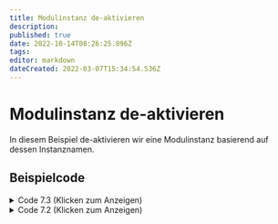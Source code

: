 ```yaml
---
title: Modulinstanz de-aktivieren
description: 
published: true
date: 2022-10-14T08:26:25.896Z
tags: 
editor: markdown
dateCreated: 2022-03-07T15:34:54.536Z
---
```


# Modulinstanz de-aktivieren

In diesem Beispiel de-aktivieren wir eine Modulinstanz basierend auf dessen Instanznamen.

## Beispielcode

<details>
  <summary> Code 7.3 (Klicken zum Anzeigen)</summary>

    import java.util.List;
		import org.apache.logging.log4j.Logger;
    import de.starface.core.component.StarfaceComponentProvider;
    import de.vertico.starface.module.core.ModuleRegistry;
    import de.vertico.starface.module.core.model.Module;
    import de.vertico.starface.module.core.model.ModuleInstance;
    import de.vertico.starface.module.core.model.ModuleInstanceProject;
    import de.vertico.starface.module.core.model.VariableType;
    import de.vertico.starface.module.core.model.Visibility;
    import de.vertico.starface.module.core.runtime.IBaseExecutable;
    import de.vertico.starface.module.core.runtime.IRuntimeEnvironment;
    import de.vertico.starface.module.core.runtime.annotations.Function;
    import de.vertico.starface.module.core.runtime.annotations.InputVar;

    @Function(visibility=Visibility.Private, rookieFunction=false, description="")
    public class EnableDisableModuleInstancebyName implements IBaseExecutable 
    {
      //##########################################################################################

      @InputVar(label="InstanceName", description="",type=VariableType.STRING)
      public String InstanceName="";

      @InputVar(label="Disable", description="If Instance should be Disabled",type=VariableType.BOOLEAN)
      public Boolean Disable = false;

        StarfaceComponentProvider componentProvider = StarfaceComponentProvider.getInstance(); 
        //##########################################################################################

      //###################			Code Execution			############################	
      @Override
      public void execute(IRuntimeEnvironment context) throws Exception 
      {
	   		 Logger log = context.getLog();

        if(InstanceName.isEmpty()) //If no instancename supplied
        {
          log.debug("No Instance Name Supplied");
          return;
        }

        ModuleRegistry MR = (ModuleRegistry)context.provider().fetch(ModuleRegistry.class); //Fetch Moduleregistry

        List<Module> Modules = MR.getModules(); //Fetch all currently installed Modules

        List<ModuleInstance> ModuleInstances = null;

        for(Module M: Modules) //For each Module
        {
          ModuleInstances  = MR.getInstances4Module(M.getId()); //Fetch all Instances
          for(ModuleInstance MI: ModuleInstances)  //For each Instance
          {
            log.debug(MI.getName() + " <==> " +InstanceName);
            if(MI.getName().equals(InstanceName)) //Check if name Machtes
            {
              log.debug(MI.getName() + "==> "+ MI.getId() + " <==> " + InstanceName);
              ModuleInstanceProject MIP = MR.getInstance4Edit(MI.getId()); //Get Instance as editable instance
              MR.activateModuleInstance(MIP, !Disable); //Set Enabled Boolean
              MR.updateModuleInstance(MIP); //Save Changes to instance
              break; //Break, because Instancenames are Unique
            }
          }
        }
      }//END OF EXECUTION
    }
  
 </details>

<details>
  <summary> Code 7.2 (Klicken zum Anzeigen)</summary>

    import java.util.List;
    import org.apache.commons.logging.Log;
    import de.starface.core.component.StarfaceComponentProvider;
    import de.vertico.starface.module.core.ModuleRegistry;
    import de.vertico.starface.module.core.model.Module;
    import de.vertico.starface.module.core.model.ModuleInstance;
    import de.vertico.starface.module.core.model.ModuleInstanceProject;
    import de.vertico.starface.module.core.model.VariableType;
    import de.vertico.starface.module.core.model.Visibility;
    import de.vertico.starface.module.core.runtime.IBaseExecutable;
    import de.vertico.starface.module.core.runtime.IRuntimeEnvironment;
    import de.vertico.starface.module.core.runtime.annotations.Function;
    import de.vertico.starface.module.core.runtime.annotations.InputVar;

    @Function(visibility=Visibility.Private, rookieFunction=false, description="")
    public class EnableDisableModuleInstancebyName implements IBaseExecutable 
    {
      //##########################################################################################

      @InputVar(label="InstanceName", description="",type=VariableType.STRING)
      public String InstanceName="";

      @InputVar(label="Disable", description="If Instance should be Disabled",type=VariableType.BOOLEAN)
      public Boolean Disable = false;

        StarfaceComponentProvider componentProvider = StarfaceComponentProvider.getInstance(); 
        //##########################################################################################

      //###################			Code Execution			############################	
      @Override
      public void execute(IRuntimeEnvironment context) throws Exception 
      {
        Log log = context.getLog();

        if(InstanceName.isEmpty()) //If no instancename supplied
        {
          log.debug("No Instance Name Supplied");
          return;
        }

        ModuleRegistry MR = (ModuleRegistry)context.provider().fetch(ModuleRegistry.class); //Fetch Moduleregistry

        List<Module> Modules = MR.getModules(); //Fetch all currently installed Modules

        List<ModuleInstance> ModuleInstances = null;

        for(Module M: Modules) //For each Module
        {
          ModuleInstances  = MR.getInstances4Module(M.getId()); //Fetch all Instances
          for(ModuleInstance MI: ModuleInstances)  //For each Instance
          {
            log.debug(MI.getName() + " <==> " +InstanceName);
            if(MI.getName().equals(InstanceName)) //Check if name Machtes
            {
              log.debug(MI.getName() + "==> "+ MI.getId() + " <==> " + InstanceName);
              ModuleInstanceProject MIP = MR.getInstance4Edit(MI.getId()); //Get Instance as editable instance
              MR.activateModuleInstance(MIP, !Disable); //Set Enabled Boolean
              MR.updateModuleInstance(MIP); //Save Changes to instance
              break; //Break, because Instancenames are Unique
            }
          }
        }
      }//END OF EXECUTION
    }
  
 </details>
